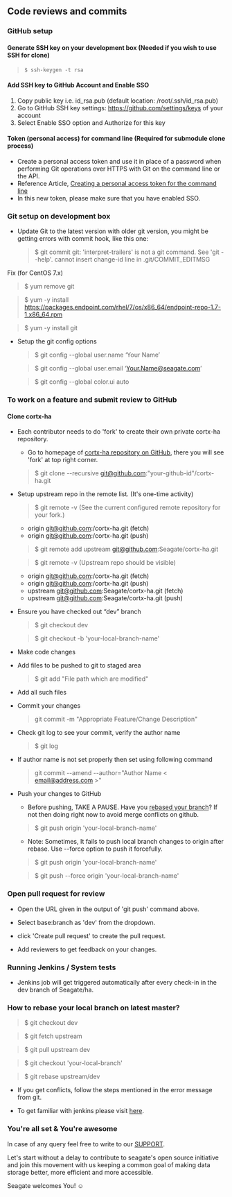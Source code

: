 ## Code reviews and commits

### GitHub setup

#### Generate SSH key on your development box (Needed if you wish to use SSH for clone)
> `$ ssh-keygen -t rsa`

#### Add SSH key to GitHub Account and Enable SSO
  1. Copy public key i.e. id_rsa.pub (default location: /root/.ssh/id_rsa.pub)
  2. Go to GitHub SSH key settings: https://github.com/settings/keys of your account
  3. Select Enable SSO option and Authorize for this key

#### Token (personal access) for command line (Required for submodule clone process)
  - Create a personal access token and use it in place of a password when performing Git operations over HTTPS with Git on the command line or the API.
  - Reference Article, [Creating a personal access token for the command line](https://help.github.com/en/github/authenticating-to-github/creating-a-personal-access-token)
  - In this new token, please make sure that you have enabled SSO.


### Git setup on development box
- Update Git to the latest version
with older git version, you might be getting errors with commit hook, like this one:

  > $ git commit
  > git: 'interpret-trailers' is not a git command. See 'git --help'.
    cannot insert change-id line in .git/COMMIT_EDITMSG

Fix (for CentOS 7.x)

  > $ yum remove git

  > $ yum -y install https://packages.endpoint.com/rhel/7/os/x86_64/endpoint-repo-1.7-1.x86_64.rpm

  > $ yum -y install git

- Setup the git config options

  > $ git config --global user.name ‘Your Name’

  > $ git config --global user.email ‘Your.Name@seagate.com’

  > $ git config --global color.ui auto


### To work on a feature and submit review to GitHub

#### Clone cortx-ha
- Each contributor needs to do 'fork' to create their own private cortx-ha repository.
  - Go to homepage of [cortx-ha repository on GitHub](https://github.com/Seagate/cortx-ha), there you will see 'fork' at top right corner.

  > $ git clone --recursive git@github.com:"your-github-id"/cortx-ha.git

- Setup upstream repo in the remote list. (It's one-time activity)

  > $ git remote -v (See the current configured remote repository for your fork.)
    - origin git@github.com:<gitgub-id>/cortx-ha.git (fetch)
    - origin git@github.com:<github-id>/cortx-ha.git (push)

  > $ git remote add upstream git@github.com:Seagate/cortx-ha.git

  > $ git remote -v (Upstream repo should be visible)
    - origin git@github.com:<gitgub-id>/cortx-ha.git (fetch)
    - origin git@github.com:<github-id>/cortx-ha.git (push)
    - upstream git@github.com:Seagate/cortx-ha.git (fetch)
    - upstream git@github.com:Seagate/cortx-ha.git (push)

- Ensure you have checked out “dev” branch

  > $ git checkout dev

  > $ git checkout -b 'your-local-branch-name'

- Make code changes

- Add files to be pushed to git to staged area

  > $ git add "File path which are modified"

- Add all such files

- Commit your changes

  > git commit -m "Appropriate Feature/Change Description"

- Check git log to see your commit, verify the author name

  > $ git log

- If author name is not set properly then set using following command

  > git commit --amend --author="Author Name < email@address.com >"

- Push your changes to GitHub
  * Before pushing, TAKE A PAUSE. Have you [rebased your branch](#How-to-rebase)? If not then doing right now to avoid merge conflicts on github.

  > $ git push origin 'your-local-branch-name'

  * Note: Sometimes, It fails to push local branch changes to origin after rebase. Use --force option to push it forcefully.

  > $ git push origin 'your-local-branch-name'

  > $ git push --force origin 'your-local-branch-name'


### Open pull request for review
- Open the URL given in the output of 'git push' command above.
- Select base:branch as 'dev' from the dropdown.

- click 'Create pull request' to create the pull request.
- Add reviewers to get feedback on your changes.


### Running Jenkins / System tests
- Jenkins job will get triggered automatically after every check-in in the dev branch of Seagate/ha.


### How to rebase your local branch on latest master?

  > $ git checkout dev

  > $ git fetch upstream

  > $ git pull upstream dev

  > $ git checkout 'your-local-branch'

  > $ git rebase upstream/dev

  - If you get conflicts, follow the steps mentioned in the error message from git.

* To get familiar with jenkins please visit [here](https://en.wikipedia.org/wiki/Jenkins_(software)).

### You're all set & You're awesome

In case of any query feel free to write to our [SUPPORT](SUPPORT.md).

Let's start without a delay to contribute to seagate's open source initiative and join this movement with us keeping a common goal of making data storage better, more efficient and more accessible.

Seagate welcomes You! :relaxed:
